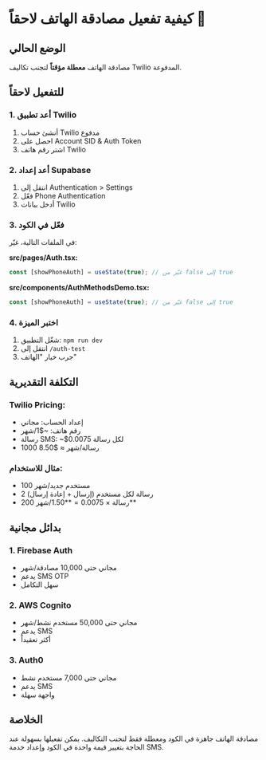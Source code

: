# كيفية تفعيل مصادقة الهاتف لاحقاً 📱

## الوضع الحالي
مصادقة الهاتف **معطلة مؤقتاً** لتجنب تكاليف Twilio المدفوعة.

## للتفعيل لاحقاً

### 1. أعد تطبيق Twilio
1. أنشئ حساب Twilio مدفوع
2. احصل على Account SID & Auth Token
3. اشتر رقم هاتف Twilio

### 2. أعد إعداد Supabase
1. انتقل إلى Authentication > Settings
2. فعّل Phone Authentication
3. أدخل بيانات Twilio

### 3. فعّل في الكود
في الملفات التالية، غيّر:

**src/pages/Auth.tsx:**
```typescript
const [showPhoneAuth] = useState(true); // غيّر من false إلى true
```

**src/components/AuthMethodsDemo.tsx:**
```typescript
const [showPhoneAuth] = useState(true); // غيّر من false إلى true
```

### 4. اختبر الميزة
1. شغّل التطبيق: `npm run dev`
2. انتقل إلى `/auth-test`
3. جرب خيار "الهاتف"

## التكلفة التقديرية

### Twilio Pricing:
- إعداد الحساب: مجاني
- رقم هاتف: ~$1/شهر
- رسالة SMS: ~$0.0075 لكل رسالة
- 1000 رسالة/شهر ≈ $8.50

### مثال للاستخدام:
- 100 مستخدم جديد/شهر
- 2 رسالة لكل مستخدم (إرسال + إعادة إرسال)
- 200 رسالة × $0.0075 = **$1.50/شهر**

## بدائل مجانية

### 1. Firebase Auth
- مجاني حتى 10,000 مصادقة/شهر
- يدعم SMS OTP
- سهل التكامل

### 2. AWS Cognito
- مجاني حتى 50,000 مستخدم نشط/شهر
- يدعم SMS
- أكثر تعقيداً

### 3. Auth0
- مجاني حتى 7,000 مستخدم نشط
- يدعم SMS
- واجهة سهلة

## الخلاصة
مصادقة الهاتف جاهزة في الكود ومعطلة فقط لتجنب التكاليف. يمكن تفعيلها بسهولة عند الحاجة بتغيير قيمة واحدة في الكود وإعداد خدمة SMS.
